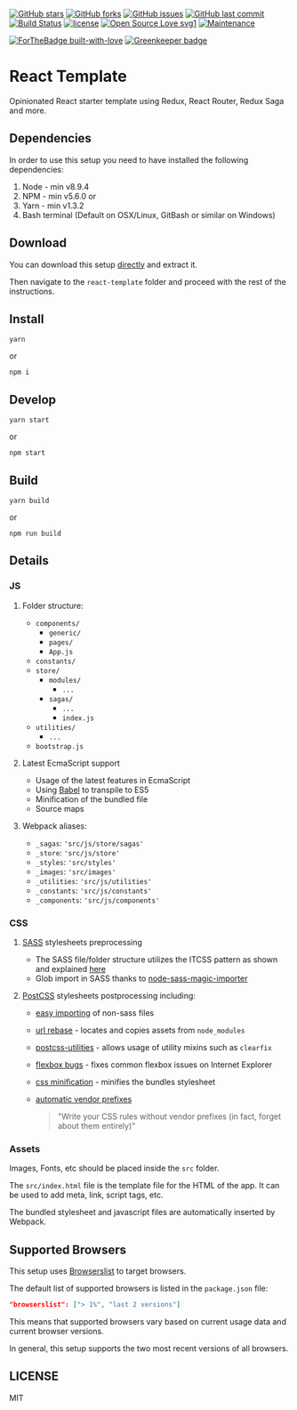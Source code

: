 [![GitHub stars](https://img.shields.io/github/stars/three11/react-template.svg?style=social&label=Stars)](https://github.com/three11/react-template)
[![GitHub forks](https://img.shields.io/github/forks/three11/react-template.svg?style=social&label=Fork)](https://github.com/three11/react-template/network#fork-destination-box)
[![GitHub issues](https://img.shields.io/github/issues/three11/react-template.svg)](https://github.com/three11/react-template/issues)
[![GitHub last commit](https://img.shields.io/github/last-commit/three11/react-template.svg)](https://github.com/three11/react-template/commits/master)
[![Build Status](https://travis-ci.org/three11/react-template.svg?branch=master)](https://travis-ci.org/three11/react-template)
[![license](https://img.shields.io/github/license/three11/react-template.svg)](https://github.com/three11/react-template)
[![Open Source Love svg1](https://badges.frapsoft.com/os/v1/open-source.svg?v=103)](https://github.com/three11/react-template/)
[![Maintenance](https://img.shields.io/badge/Maintained%3F-yes-green.svg)](https://github.com/three11/react-template/webpack.config.js/graphs/commit-activity)

[![ForTheBadge built-with-love](http://ForTheBadge.com/images/badges/built-with-love.svg)](https://github.com/three11/) [![Greenkeeper badge](https://badges.greenkeeper.io/three11/react-template.svg)](https://greenkeeper.io/)

# React Template

Opinionated React starter template using Redux, React Router, Redux Saga and more.

## Dependencies

In order to use this setup you need to have installed the following dependencies:

1.  Node - min v8.9.4
2.  NPM - min v5.6.0
    or
3.  Yarn - min v1.3.2
4.  Bash terminal (Default on OSX/Linux, GitBash or similar on Windows)

## Download

You can download this setup [directly](https://github.com/three11/react-template/archive/master.zip) and extract it.

Then navigate to the `react-template` folder and proceed with the rest of the instructions.

## Install

```console
yarn
```

or

```console
npm i
```

## Develop

```console
yarn start
```

or

```console
npm start
```

## Build

```console
yarn build
```

or

```console
npm run build
```

## Details

### JS

1.  Folder structure:

    *   `components/`
        *   `generic/`
        *   `pages/`
        *   `App.js`
    *   `constants/`
    *   `store/`
        *   `modules/`
            *   `...`
        *   `sagas/`
            *   `...`
            *   `index.js`
    *   `utilities/`
        *   `...`
    *   `bootstrap.js`

2.  Latest EcmaScript support

    *   Usage of the latest features in EcmaScript
    *   Using [Babel](https://github.com/babel/babel) to transpile to ES5
    *   Minification of the bundled file
    *   Source maps

3.  Webpack aliases:

    *   `_sagas`: `'src/js/store/sagas'`
    *   `_store`: `'src/js/store'`
    *   `_styles`: `'src/styles'`
    *   `_images`: `'src/images'`
    *   `_utilities`: `'src/js/utilities'`
    *   `_constants`: `'src/js/constants'`
    *   `_components`: `'src/js/components'`

### CSS

1.  [SASS](http://sass-lang.com/) stylesheets preprocessing

    *   The SASS file/folder structure utilizes the ITCSS pattern as shown and explained [here](https://www.xfive.co/blog/itcss-scalable-maintainable-css-architecture/)
    *   Glob import in SASS thanks to [node-sass-magic-importer](https://github.com/maoberlehner/node-sass-magic-importer)

2.  [PostCSS](https://github.com/postcss/postcss) stylesheets postprocessing including:

    *   [easy importing](https://github.com/TrySound/postcss-easy-import) of non-sass files
    *   [url rebase](https://github.com/postcss/postcss-url) - locates and copies assets from `node_modules`
    *   [postcss-utilities](https://github.com/ismamz/postcss-utilities) - allows usage of utility mixins such as `clearfix`
    *   [flexbox bugs](https://github.com/luisrudge/postcss-flexbugs-fixes) - fixes common flexbox issues on Internet Explorer
    *   [css minification](http://cssnano.co/) - minifies the bundles stylesheet
    *   [automatic vendor prefixes](https://github.com/postcss/autoprefixer)

        > "Write your CSS rules without vendor prefixes (in fact, forget about them entirely)"

### Assets

Images, Fonts, etc should be placed inside the `src` folder.

The `src/index.html` file is the template file for the HTML of the app. It can be used to add meta, link, script tags, etc.

The bundled stylesheet and javascript files are automatically inserted by Webpack.

## Supported Browsers

This setup uses [Browserslist](https://github.com/browserslist/browserslist) to target browsers.

The default list of supported browsers is listed in the `package.json` file:

```json
"browserslist": ["> 1%", "last 2 versions"]
```

This means that supported browsers vary based on current usage data and current browser versions.

In general, this setup supports the two most recent versions of all browsers.

## LICENSE

MIT
